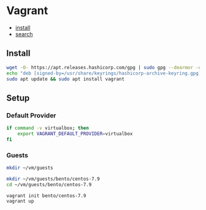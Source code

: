 # Vagrant

- [install](https://developer.hashicorp.com/vagrant/install)
- [search](https://app.vagrantup.com/boxes/search)

## Install

```bash
wget -O- https://apt.releases.hashicorp.com/gpg | sudo gpg --dearmor -o /usr/share/keyrings/hashicorp-archive-keyring.gpg
echo "deb [signed-by=/usr/share/keyrings/hashicorp-archive-keyring.gpg] https://apt.releases.hashicorp.com $(lsb_release -cs) main" | sudo tee /etc/apt/sources.list.d/hashicorp.list
sudo apt update && sudo apt install vagrant
```

## Setup

### Default Provider


```bash
if command -v virtualbox; then
    export VAGRANT_DEFAULT_PROVIDER=virtualbox
fi
```

### Guests

```bash
mkdir ~/vm/guests
```

```bash
mkdir ~/vm/guests/bento/centos-7.9
cd ~/vm/guests/bento/centos-7.9
```

```bash
vagrant init bento/centos-7.9
vagrant up
```

